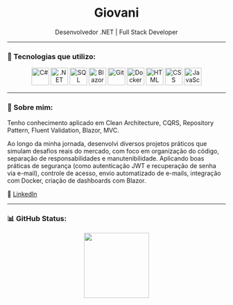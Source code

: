 <h1 align="center">Giovani</h1>

<p align="center"> Desenvolvedor .NET | Full Stack Developer</p>



---

### 🧰 Tecnologias que utilizo:

<div align="center">
  <img src="https://cdn.jsdelivr.net/gh/devicons/devicon/icons/csharp/csharp-original.svg" width="40px" title="C#" />
  <img src="https://cdn.jsdelivr.net/gh/devicons/devicon/icons/dot-net/dot-net-original.svg" width="40px" title=".NET" />
  <img src="https://img.icons8.com/color/48/microsoft-sql-server.png" width="40px" title="SQL Server" />
  <img src="https://upload.wikimedia.org/wikipedia/commons/d/d0/Blazor.png" width="40px" title="Blazor" />
  <img src="https://cdn.jsdelivr.net/gh/devicons/devicon/icons/git/git-original.svg" width="40px" title="Git" />
  <img src="https://cdn.jsdelivr.net/gh/devicons/devicon/icons/docker/docker-original.svg" width="40px" title="Docker" />
  <img src="https://cdn.jsdelivr.net/gh/devicons/devicon/icons/html5/html5-original.svg" width="40px" title="HTML" />
  <img src="https://cdn.jsdelivr.net/gh/devicons/devicon/icons/css3/css3-original.svg" width="40px" title="CSS" />
  <img src="https://cdn.jsdelivr.net/gh/devicons/devicon/icons/javascript/javascript-original.svg" width="40px" title="JavaScript" />
</div>



---

### 🚀 Sobre mim:

Tenho conhecimento aplicado em Clean Architecture, CQRS, Repository Pattern, Fluent Validation, Blazor, MVC. 

Ao longo da minha jornada, desenvolvi diversos projetos práticos que simulam desafios reais do mercado, com foco em organização do código, separação de responsabilidades e manutenibilidade. Aplicando boas práticas de segurança (como autenticação JWT e recuperação de senha via e-mail), controle de acesso, envio automatizado de e-mails, integração com Docker, criação de dashboards com Blazor.


🔗 [LinkedIn](https://www.linkedin.com/in/giovani-santos-cardoso)



---


### 📊 GitHub Status:

<div align="center">
  <img height="150em" src="https://github-readme-stats.vercel.app/api/top-langs/?username=dev-gi0&layout=compact&theme=github_dark" />
</div>
